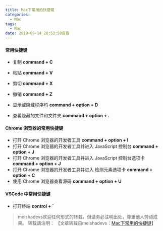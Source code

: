 ```yaml
---
title: Mac下常用的快捷键
categories:
  - Mac
tags:
  - Mac
date: 2019-06-14 20:53:50查看
---
```


#### 常用快捷键

- 复制 **command + C**
- 粘贴 **command + V**
- 剪切  **command + X**
- 撤销 **command + Z**
- 显示或隐藏程序坞 **command + option + D**

- 查看隐藏的文件和文件夹 **command + option + .**

#### Chrome 浏览器的常用快捷键

- 打开 Chrome 浏览器的开发者工具 **command + option + I**
- 打开 Chrome 浏览器的开发者工具并进入 JavaScript 控制台 **command + option + J**
- 打开 Chrome 浏览器的开发者工具并进入 JavaScript 控制台选项卡 **command + option + J**
- 打开 Chrome 浏览器的开发者工具并进入 检测元素选项卡 **command + option + C**
- 使用 Chrome 浏览器查看源码 **command + option + U**

#### VSCode 中常用快捷键

- 打开终端 **control + `**

> meishadevs欢迎任何形式的转载，但请务必注明出处，尊重他人劳动成果。
转载请注明： 【文章转载自meishadevs：[Mac下常用的快捷键]()】